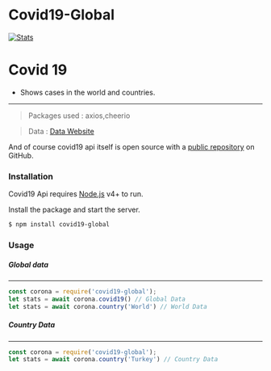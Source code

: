 # Covid19-Global

[![Stats](https://img.shields.io/npm/dt/covid19-global.svg?maxAge=3600)](https://roalia.js.org)

# Covid 19

- Shows cases in the world and countries.

---

> Packages used : axios,cheerio

> Data : [Data Website](https://www.worldometers.info/coronavirus)

And of course covid19 api itself is open source with a [public repository](https://github.com/Roaliia/covid19)
 on GitHub.

### Installation

Covid19 Api requires [Node.js](https://nodejs.org/) v4+ to run.

Install the package and start the server.

```sh
$ npm install covid19-global
```

### Usage

##### Global data
 ---
```js
const corona = require('covid19-global');
let stats = await corona.covid19() // Global Data
let stats = await corona.country('World') // World Data
```

##### Country Data
---
```js
const corona = require('covid19-global');
let stats = await corona.country('Turkey') // Country Data
```
